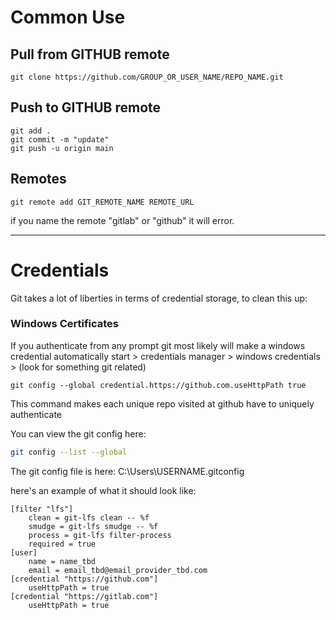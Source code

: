 # Common Use

## Pull from GITHUB remote

```
git clone https://github.com/GROUP_OR_USER_NAME/REPO_NAME.git
```

## Push to GITHUB remote

```
git add .
git commit -m "update"
git push -u origin main
```

## Remotes

```
git remote add GIT_REMOTE_NAME REMOTE_URL
```

if you name the remote "gitlab" or "github" it will error.

---
# Credentials

Git takes a lot of liberties in terms of credential storage, to clean this up:

### Windows Certificates
If you authenticate from any prompt git most likely will make a windows credential automatically
start > credentials manager > windows credentials > (look for something git related)

```text
git config --global credential.https://github.com.useHttpPath true
```
This command makes each unique repo visited at github have to uniquely authenticate 

You can view the git config here:
``` sh
git config --list --global
```

The git config file is here:
C:\Users\USERNAME\.gitconfig

here's an example of what it should look like:

```text
[filter "lfs"]
	clean = git-lfs clean -- %f
	smudge = git-lfs smudge -- %f
	process = git-lfs filter-process
	required = true
[user]
	name = name_tbd
	email = email_tbd@email_provider_tbd.com
[credential "https://github.com"]
	useHttpPath = true
[credential "https://gitlab.com"]
	useHttpPath = true
```
